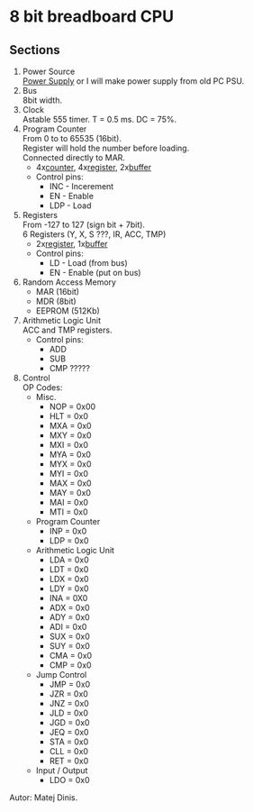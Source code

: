 # 8 bit breadboard CPU 

## Sections
1. Power Source  
[Power Supply] or I will make power supply from old PC PSU.
2. Bus  
8bit width.
3. Clock  
Astable 555 timer.
T = 0.5 ms. DC = 75%.
4. Program Counter  
From 0 to to 65535 (16bit).  
Register will hold the number before loading.  
Connected directly to MAR.  
	+ 4x[counter], 4x[register], 2x[buffer]
	+ Control pins:
  		* INC - Incerement 
  		* EN  - Enable 
  		* LDP - Load
5. Registers  
From -127 to 127 (sign bit + 7bit).  
6 Registers (Y, X, S ???, IR, ACC, TMP)  
	+ 2x[register], 1x[buffer]
	+ Control pins:
		* LD - Load (from bus)
		* EN - Enable (put on bus)
6. Random Access Memory  
	+ MAR (16bit)
	+ MDR (8bit)
    + EEPROM (512Kb)
7. Arithmetic Logic Unit  
ACC and TMP registers.  
	+ Control pins:
		* ADD
		* SUB
		* CMP ?????
8. Control  
OP Codes:
	* Misc.
		+ NOP = 0x00
		+ HLT = 0x0
		+ MXA = 0x0
		+ MXY = 0x0
		+ MXI = 0x0
		+ MYA = 0x0
		+ MYX = 0x0
		+ MYI = 0x0
		+ MAX = 0x0
		+ MAY = 0x0
		+ MAI = 0x0
		+ MTI = 0x0
	* Program Counter
		+ INP = 0x0
		+ LDP = 0x0
	* Arithmetic Logic Unit
		+ LDA = 0x0
		+ LDT = 0x0
		+ LDX = 0x0
		+ LDY = 0x0
		+ INA = 0X0
		+ ADX = 0x0
		+ ADY = 0x0
		+ ADI = 0x0
		+ SUX = 0x0
		+ SUY = 0x0
		+ CMA = 0x0
		+ CMP = 0x0
	* Jump Control
		+ JMP = 0x0
		+ JZR = 0x0
		+ JNZ = 0x0
		+ JLD = 0x0
		+ JGD = 0x0
		+ JEQ = 0x0
		+ STA = 0x0
		+ CLL = 0x0
		+ RET = 0x0
	* Input / Output
		+ LDO = 0x0
	
Autor: Matej Dinis.

[counter]: https://www.tme.eu/en/details/74ls193/counters-dividers/texas-instruments/sn74ls193n/
[register]: https://www.tme.eu/en/details/sn74ls273n/flip-flops/texas-instruments/
[buffer]: https://www.tme.eu/en/details/sn74ls245n/buffers-transceivers-drivers/texas-instruments/
[Power Supply]: https://www.tme.eu/en/details/ama12er5-050200y/plug-in-power-supplies/aimtec/